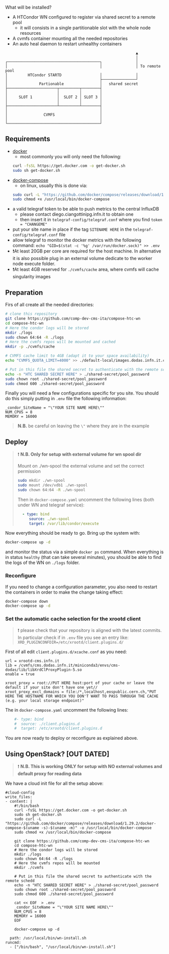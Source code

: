 What will be installed?
- A HTCondor WN configured to register via shared secret to a remote pool
    - it will consists in a single partitionable slot with the whole node resources
- A cvmfs container mounting all the needed repositories
- An auto heal daemon to restart unhealthy containers

```text
                                                          ▲
                                                          │
┌─────────────────────────────────────────┐               │
│                                         │               │ To remote pool
│         HTCondor STARTD                 │               │
│                                         ├───────────────┘
│              Partionable                │   shared secret
├──────────────────────┬─────────┬────────┤
│                      │         │        │
│     SLOT 1           │  SLOT 2 │ SLOT 3 │
│                      │         │        │
├──────────────────────┴─────────┴────────┤
│                                         │
│                CVMFS                    │
│                                         │
└─────────────────────────────────────────┘
```

## Requirements
- [docker](https://docs.docker.com/engine/install/)
    - most commonly you will only need the following:
    ```bash
    curl -fsSL https://get.docker.com -o get-docker.sh
    sudo sh get-docker.sh
    ```
- [docker-compose](https://docs.docker.com/compose/install/)
    - on linux, usually this is done via:
    ```bash
    sudo curl -L "https://github.com/docker/compose/releases/download/1.29.2/docker-compose-$(uname -s)-$(uname -m)" -o /usr/local/bin/docker-compose
    sudo chmod +x /usr/local/bin/docker-compose
    ```
- a valid telegraf token to be able to push metrics to the central InfluxDB
  - please contact diego.ciangottini<at>pg.infn.it to obtain one
  - then insert it in `telegraf-config/telegraf.conf` where you find `token = "CHANGEME" `
- put your site name in place if the tag `SITENAME HERE` in the `telegraf-config/telegraf.conf` file
- allow telegraf to monitor the docker metrics with the following command: `echo "GID=$(stat -c '%g' /var/run/docker.sock)" >> .env`
- ❗At least 20GB per core are required for the host machine. In alternative it is also possible plug in an external volume dedicate to the worker node execute folder.
- ❗At least 4GB reserved for `./cvmfs/cache` area, where cvmfs will cache singularity images

## Preparation

Firs of all create all the needed directories:
```bash
# clone this repository
git clone https://github.com/comp-dev-cms-ita/compose-htc-wn
cd compose-htc-wn
# Here the condor logs will be stored
mkdir ./logs
sudo chown 64:64 -R ./logs
# Here the cvmfs repos will be mounted and cached
mkdir -p ./cvmfs/cache

# CVMFS cache limit to 4GB (adapt it to your space availability)
echo "CVMFS_QUOTA_LIMIT=4000" >> ./default-local/images.dodas.infn.it.conf

# Put in this file the shared secret to authenticate with the remote schedd
echo -n "HTC SHARED SECRET HERE" > ./shared-secret/pool_password
sudo chown root ./shared-secret/pool_password
sudo chmod 600 ./shared-secret/pool_password
```

Finally you will need a few configurations specific for you site. You should do this simply putting in `.env` file the following information:

```text
_condor_SiteName = "\"YOUR SITE NAME HERE\""
NUM_CPUS = 8
MEMORY = 16000
```

> __N.B.__ be careful on leaving the `\"` where they are in the example

## Deploy

>  :exclamation: __N.B. Only for setup with external volume for wn spool dir__ 
> 
> Mount on ./wn-spool the external volume and set the correct permission
> ```bash
> sudo mkdir ./wn-spool
> sudo mount /dev/vdb1 ./wn-spool
> sudo chown 64:64 -R ./wn-spool
>```
>
> Then in `docker-compose.yaml` uncomment the following lines (both under WN and telegraf service):
> 
> ```yaml
>   - type: bind
>      source: ./wn-spool
>      target: /var/lib/condor/execute
> ```

Now everything should be ready to go. Bring up the system with:

```bash
docker-compose up -d
```

and monitor the status via a simple `docker ps` command.
When everything is in status `healthy` (that can take several minutes), you should be able to find the logs of the WN on `./logs` folder.

### Reconfigure

If you need to change a configuration parameter, you also need to restart the containers in order to make the change taking effect:

```bash
docker-compose down
docker-compose up -d
```

### Set the automatic cache selection for the xrootd client

> ❗ please check that your repository is aligned with the latest commits. In particular check if in `.env` file you see an entry like: `XRD_PLUGINCONFDIR=/etc/xrootd/client.plugins.d/`

First of all edit `client.plugins.d/xcache.conf` as you need:

```
url = xrootd-cms.infn.it
lib = /cvmfs/cms.dodas.infn.it/miniconda3/envs/cms-dodas/lib/libXrdClProxyPlugin-5.so 
enable = true

xroot_proxy = root://PUT HERE host:port of your cache or leave the default if your site don't have one yet//
xroot_proxy_excl_domains = file:/*,localhost,eospublic.cern.ch,"PUT HERE THE HOSTNAME FOR WHICH YOU DON'T WANT TO PASS THROUGH THE CACHE (e.g. your local storage endpoint)"
```

The in `docker-compose.yaml` uncomment the following lines:

```yaml
    #- type: bind
    #  source: ./client.plugins.d
    #  target: /etc/xrootd/client.plugins.d
```

You are now ready to deploy or reconfigure as explained above.

## Using OpenStack? [OUT DATED]

>  :exclamation: __N.B. This is working ONLY for setup with NO external volumes and default proxy for reading data__ 

We have a cloud init file for all the setup above:

```text
#cloud-config
write_files:
- content: |
    #!/bin/bash
    curl -fsSL https://get.docker.com -o get-docker.sh
    sudo sh get-docker.sh
    sudo curl -L "https://github.com/docker/compose/releases/download/1.29.2/docker-compose-$(uname -s)-$(uname -m)" -o /usr/local/bin/docker-compose
    sudo chmod +x /usr/local/bin/docker-compose

    git clone https://github.com/comp-dev-cms-ita/compose-htc-wn
    cd compose-htc-wn
    # Here the condor logs will be stored
    mkdir ./logs
    sudo chown 64:64 -R ./logs
    # Here the cvmfs repos will be mounted
    mkdir ./cvmfs

    # Put in this file the shared secret to authenticate with the remote schedd
    echo -n "HTC SHARED SECRET HERE" > ./shared-secret/pool_password
    sudo chown root ./shared-secret/pool_password
    sudo chmod 600 ./shared-secret/pool_password

    cat << EOF  > .env
    _condor_SiteName = "\"YOUR SITE NAME HERE\""
    NUM_CPUS = 8
    MEMORY = 16000
    EOF

    docker-compose up -d

  path: /usr/local/bin/wn-install.sh
runcmd:
  - ["/bin/bash", "/usr/local/bin/wn-install.sh"]
```
